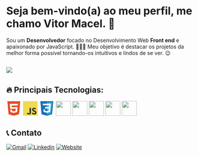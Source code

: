 # Seja bem-vindo(a) ao meu perfil, me chamo Vitor Macel. 🌹

Sou um **Desenvolvedor** focado no Desenvolvimento Web **Front end** e apaixonado por JavaScript. 👨🏻‍💻
Meu objetivo é destacar os projetos da melhor forma possível tornando-os intuitivos e lindos de se ver. 😉

##

<div align="left">
  <img height='180em' src="https://github-readme-stats.vercel.app/api/top-langs/?username=ovitormacel&layout=compact&theme=dark"/>
</div>

##

## 🔥 Principais Tecnologias:
<div>
<img width="40" height="40" src="https://raw.githubusercontent.com/devicons/devicon/1119b9f84c0290e0f0b38982099a2bd027a48bf1/icons/html5/html5-plain.svg">

<img width="40" height="40" src="https://raw.githubusercontent.com/devicons/devicon/1119b9f84c0290e0f0b38982099a2bd027a48bf1/icons/javascript/javascript-original.svg">

<img width="40" height="40" src="https://raw.githubusercontent.com/devicons/devicon/1119b9f84c0290e0f0b38982099a2bd027a48bf1/icons/css3/css3-original.svg">

<img width="40" height="40" src="https://cdn.jsdelivr.net/gh/devicons/devicon/icons/react/react-original.svg" />

<img width="40" height="40" src="https://cdn.jsdelivr.net/gh/devicons/devicon/icons/typescript/typescript-original.svg" />

<img  width="40" height="40" src="https://cdn.jsdelivr.net/gh/devicons/devicon/icons/sass/sass-original.svg" />


<img width="40" height="40" src="https://cdn.jsdelivr.net/gh/devicons/devicon/icons/bootstrap/bootstrap-original.svg" />

<img width="40" height="40"  src="https://cdn.jsdelivr.net/gh/devicons/devicon/icons/figma/figma-original.svg" />                   
</div>

##

## 📞 Contato
<div>
<a href="mailto:contato@ovitormacel.com"><img src="https://img.shields.io/badge/Gmail-D14836?style=for-the-badge&logo=gmail&logoColor=white" alt="Gmail"></a>
<a href="https://www.linkedin.com/in/ovitormacel?utm_source=share&utm_campaign=share_via&utm_content=profile&utm_medium=android_app" target="_blank"><img src="https://img.shields.io/badge/linkedin-%230077B5.svg?style=for-the-badge&logo=linkedin&logoColor=white" alt="Linkedin"></a>
<a href="https://www.ovitormacel.com/" target="_blank"><img src="https://img.shields.io/badge/website-000000?style=for-the-badge&logo=About.me&logoColor=white" alt="Website"></a>
</div>
